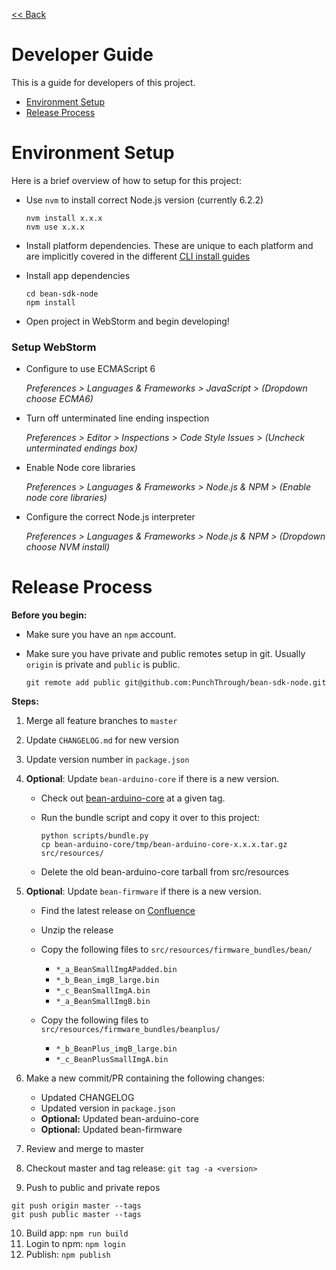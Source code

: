[<< Back](../README.md)

# Developer Guide

This is a guide for developers of this project.

* [Environment Setup](#setup)
* [Release Process](#release-process)

# Environment Setup

Here is a brief overview of how to setup for this project:

* Use `nvm` to install correct Node.js version (currently 6.2.2)

  ```
  nvm install x.x.x
  nvm use x.x.x
  ```

* Install platform dependencies. These are unique to each platform and are implicitly covered in the different [CLI install guides](../README.md#installation)
* Install app dependencies

  ```
  cd bean-sdk-node
  npm install
  ```

* Open project in WebStorm and begin developing!

### Setup WebStorm

* Configure to use ECMAScript 6

    *Preferences > Languages & Frameworks > JavaScript > (Dropdown choose ECMA6)*

* Turn off unterminated line ending inspection

    *Preferences > Editor > Inspections > Code Style Issues > (Uncheck unterminated endings box)*

* Enable Node core libraries

    *Preferences > Languages & Frameworks > Node.js & NPM > (Enable node core libraries)*

* Configure the correct Node.js interpreter

    *Preferences > Languages & Frameworks > Node.js & NPM > (Dropdown choose NVM install)*

# Release Process

**Before you begin:**

* Make sure you have an `npm` account.
* Make sure you have private and public remotes setup in git. Usually `origin` is private and `public` is public.

  ```
  git remote add public git@github.com:PunchThrough/bean-sdk-node.git
  ```

**Steps:**

1. Merge all feature branches to `master`
2. Update `CHANGELOG.md` for new version
3. Update version number in `package.json`
4. **Optional**: Update `bean-arduino-core` if there is a new version.

    * Check out [bean-arduino-core](https://github.com/punchthrough/bean-arduino-core) at a given tag.
    * Run the bundle script and copy it over to this project:

      ```
      python scripts/bundle.py
      cp bean-arduino-core/tmp/bean-arduino-core-x.x.x.tar.gz src/resources/
      ```

    * Delete the old bean-arduino-core tarball from src/resources

5. **Optional**: Update `bean-firmware` if there is a new version.

    * Find the latest release on [Confluence](https://punchthrough.atlassian.net/wiki/pages/viewpage.action?pageId=51366714)
    * Unzip the release
    * Copy the following files to `src/resources/firmware_bundles/bean/`

      * `*_a_BeanSmallImgAPadded.bin`
      * `*_b_Bean_imgB_large.bin`
      * `*_c_BeanSmallImgA.bin`
      * `*_a_BeanSmallImgB.bin`

    * Copy the following files to `src/resources/firmware_bundles/beanplus/`

      * `*_b_BeanPlus_imgB_large.bin`
      * `*_c_BeanPlusSmallImgA.bin`

6. Make a new commit/PR containing the following changes:

    * Updated CHANGELOG
    * Updated version in `package.json`
    * **Optional:** Updated bean-arduino-core
    * **Optional:** Updated bean-firmware

7. Review and merge to master
8. Checkout master and tag release: `git tag -a <version>`
9. Push to public and private repos

  ```
  git push origin master --tags
  git push public master --tags
  ```

10. Build app: `npm run build`
11. Login to npm: `npm login`
12. Publish: `npm publish`
